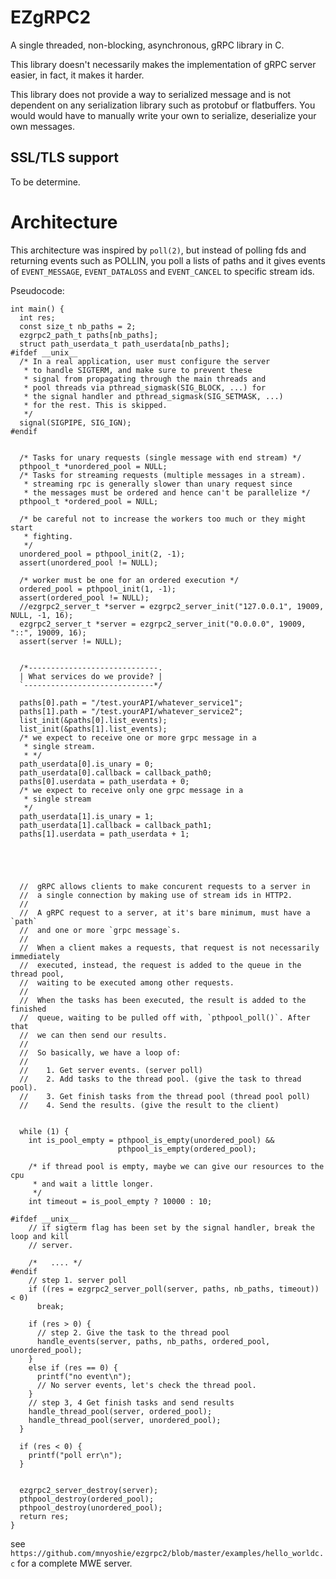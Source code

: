 # EZgRPC2

A single threaded, non-blocking, asynchronous, gRPC library in C.

This library doesn't necessarily makes the implementation of gRPC server easier, in fact,
it makes it harder.

This library does not provide a way to serialized message and is not dependent on any serialization
library such as protobuf or flatbuffers. You would would have to manually write your own to
serialize, deserialize your own messages.

## SSL/TLS support

To be determine.

# Architecture

This architecture was inspired by `poll(2)`, but instead of polling fds and returning events
such as POLLIN, you poll a lists of paths and it gives events of `EVENT_MESSAGE`,
`EVENT_DATALOSS` and `EVENT_CANCEL` to specific stream ids.

Pseudocode:


``` 
int main() {
  int res;
  const size_t nb_paths = 2;
  ezgrpc2_path_t paths[nb_paths];
  struct path_userdata_t path_userdata[nb_paths];
#ifdef __unix__
  /* In a real application, user must configure the server
   * to handle SIGTERM, and make sure to prevent these
   * signal from propagating through the main threads and
   * pool threads via pthread_sigmask(SIG_BLOCK, ...) for
   * the signal handler and pthread_sigmask(SIG_SETMASK, ...)
   * for the rest. This is skipped.
   */
  signal(SIGPIPE, SIG_IGN);
#endif


  /* Tasks for unary requests (single message with end stream) */
  pthpool_t *unordered_pool = NULL;
  /* Tasks for streaming requests (multiple messages in a stream).
   * streaming rpc is generally slower than unary request since
   * the messages must be ordered and hence can't be parallelize */
  pthpool_t *ordered_pool = NULL;

  /* be careful not to increase the workers too much or they might start
   * fighting.
   */
  unordered_pool = pthpool_init(2, -1);
  assert(unordered_pool != NULL);

  /* worker must be one for an ordered execution */
  ordered_pool = pthpool_init(1, -1);
  assert(ordered_pool != NULL);
  //ezgrpc2_server_t *server = ezgrpc2_server_init("127.0.0.1", 19009, NULL, -1, 16);
  ezgrpc2_server_t *server = ezgrpc2_server_init("0.0.0.0", 19009, "::", 19009, 16);
  assert(server != NULL);


  /*-----------------------------.
  | What services do we provide? |
  `-----------------------------*/

  paths[0].path = "/test.yourAPI/whatever_service1";
  paths[1].path = "/test.yourAPI/whatever_service2";
  list_init(&paths[0].list_events);
  list_init(&paths[1].list_events);
  /* we expect to receive one or more grpc message in a
   * single stream.
   * */
  path_userdata[0].is_unary = 0;
  path_userdata[0].callback = callback_path0;
  paths[0].userdata = path_userdata + 0;
  /* we expect to receive only one grpc message in a
   * single stream
   */
  path_userdata[1].is_unary = 1;
  path_userdata[1].callback = callback_path1;
  paths[1].userdata = path_userdata + 1;





  //  gRPC allows clients to make concurent requests to a server in
  //  a single connection by making use of stream ids in HTTP2.
  //  
  //  A gRPC request to a server, at it's bare minimum, must have a `path`
  //  and one or more `grpc message`s.
  //  
  //  When a client makes a requests, that request is not necessarily immediately
  //  executed, instead, the request is added to the queue in the thread pool,
  //  waiting to be executed among other requests.
  //  
  //  When the tasks has been executed, the result is added to the finished
  //  queue, waiting to be pulled off with, `pthpool_poll()`. After that
  //  we can then send our results.
  //  
  //  So basically, we have a loop of:
  //  
  //    1. Get server events. (server poll)
  //    2. Add tasks to the thread pool. (give the task to thread pool).
  //    3. Get finish tasks from the thread pool (thread pool poll)
  //    4. Send the results. (give the result to the client)


  while (1) {
    int is_pool_empty = pthpool_is_empty(unordered_pool) &&
                        pthpool_is_empty(ordered_pool);

    /* if thread pool is empty, maybe we can give our resources to the cpu
     * and wait a little longer.
     */
    int timeout = is_pool_empty ? 10000 : 10;

#ifdef __unix__
    // if sigterm flag has been set by the signal handler, break the loop and kill
    // server.

    /*   .... */
#endif
    // step 1. server poll
    if ((res = ezgrpc2_server_poll(server, paths, nb_paths, timeout)) < 0)
      break;

    if (res > 0) {
      // step 2. Give the task to the thread pool
      handle_events(server, paths, nb_paths, ordered_pool, unordered_pool);
    }
    else if (res == 0) {
      printf("no event\n");
      // No server events, let's check the thread pool.
    }
    // step 3, 4 Get finish tasks and send results
    handle_thread_pool(server, ordered_pool);
    handle_thread_pool(server, unordered_pool);
  }

  if (res < 0) {
    printf("poll err\n");
  }


  ezgrpc2_server_destroy(server);
  pthpool_destroy(ordered_pool);
  pthpool_destroy(unordered_pool);
  return res;
}

```

see `https://github.com/mnyoshie/ezgrpc2/blob/master/examples/hello_worldc.c` for a complete
MWE server.
